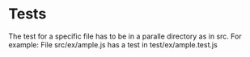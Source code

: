 # Tests
The test for a specific file has to be in a paralle 
directory as in src.
For example:
File src/ex/ample.js has a test in 
test/ex/ample.test.js
